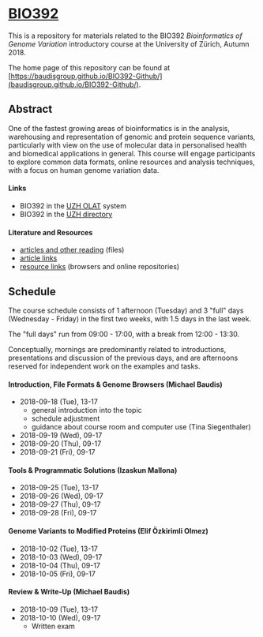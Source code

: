 # [BIO392](https://baudisgroup.github.io/BIO392-Github/)

This is a repository for materials related to the BIO392 _Bioinformatics of Genome Variation_ introductory course at the University of Zürich, Autumn 2018.

The home page of this repository can be found at [https://baudisgroup.github.io/BIO392-Github/](baudisgroup.github.io/BIO392-Github/).

## Abstract

One of the fastest growing areas of bioinformatics is in the analysis, warehousing and representation of genomic and protein sequence variants, particularly with view on the use of molecular data in personalised health and biomedical applications in general. This course will engage participants to explore common data formats, online resources and analysis techniques, with a focus on human genome variation data.

#### Links

* BIO392 in the [UZH OLAT](https://lms.uzh.ch/auth/RepositoryEntry/16434233613) system
* BIO392 in the [UZH directory](https://studentservices.uzh.ch/uzh/anonym/vvz/index.html#/details/2018/003/SM/50920456)

#### Literature and Resources

* [articles and other reading](https://github.com/baudisgroup/BIO392-Github/tree/master/literature/) (files)
* [article links](literature-links.html)
* [resource links](resource-links.html) (browsers and online repositories)


## Schedule

The course schedule consists of 1 afternoon (Tuesday) and 3 "full" days (Wednesday - Friday) in the first two weeks, with 1.5 days in the last week.

The "full days" run from 09:00 - 17:00, with a break from 12:00 - 13:30. 

Conceptually, mornings are predominantly related to introductions, presentations and discussion of the previous days, and are afternoons reserved for independent  work on the examples and tasks.

#### Introduction, File Formats & Genome Browsers (Michael Baudis)

* 2018-09-18 (Tue), 13-17
    * general introduction into the topic
    * schedule adjustment
    * guidance about course room and computer use (Tina Siegenthaler)
* 2018-09-19 (Wed), 09-17
* 2018-09-20 (Thu), 09-17
* 2018-09-21 (Fri), 09-17

#### Tools & Programmatic Solutions (Izaskun Mallona)

* 2018-09-25 (Tue), 13-17
* 2018-09-26 (Wed), 09-17
* 2018-09-27 (Thu), 09-17
* 2018-09-28 (Fri), 09-17

#### Genome Variants to Modified Proteins (Elif Özkirimli Olmez)

* 2018-10-02 (Tue), 13-17
* 2018-10-03 (Wed), 09-17
* 2018-10-04 (Thu), 09-17
* 2018-10-05 (Fri), 09-17

#### Review & Write-Up (Michael Baudis)

* 2018-10-09 (Tue), 13-17
* 2018-10-10 (Wed), 09-17
    * Written exam
